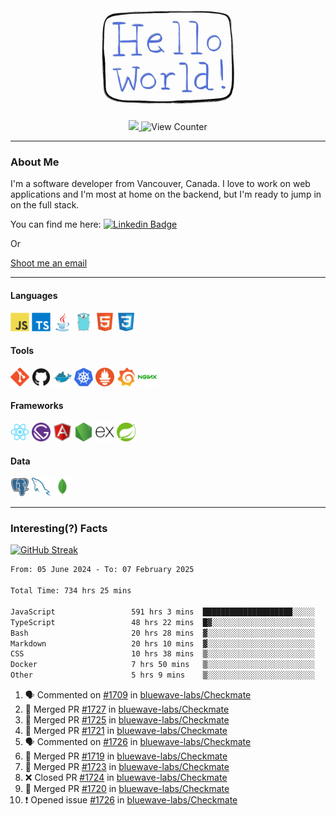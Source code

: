 <div align="center">
    <img src="./img/hello_world.webp" height="200px" width="">
    <div>
        <a href="https://www.linkedin.com/in/ajhollid">
            <img src="https://img.shields.io/badge/LinkedIn-blue"/>
        </a>
        <img src="https://komarev.com/ghpvc/?username=ajhollid&color=yellow" alt="View Counter">
    </div>
</div>

---

### About Me

I'm a software developer from Vancouver, Canada. I love to work on web applications and I'm most at home on the backend, but I'm ready to jump in on the full stack.

You can find me here: [![Linkedin Badge](https://img.shields.io/badge/-ajhollid-blue?style=flat&logo=Linkedin&logoColor=white)](https://www.linkedin.com/in/ajhollid)

Or

[Shoot me an email](mailto:ajhollid@gmail.com)

---

#### Languages

<div>
    <img src="./img/devicons/javascript-original.svg" width=30 height=30 alt="JavaScript">
    <img src="/img/devicons/typescript-original.svg" width=30 height=30 alt="TypeScript">
    <img src="./img/devicons/java-original.svg" width=30 height=30 alt="Java">
    <img src="./img/devicons/go-original.svg" width=30 height=30 alt="Golang">
    <img src="./img/devicons/html5-original.svg" width=30 height=30 alt="HTML 5">
    <img src="./img/devicons/css3-original.svg" width=30 height=30 alt="CSS 3">
</div>

#### Tools

<div>
    <img src="./img/devicons/git-original.svg" width=30 height=30 alt="Git">
    <img src="./img/devicons/github-original.svg" width=30 height=30 alt="Github">
    <img src="./img/devicons/docker-original.svg" width=30 
    height=30 alt="Docker">
    <img src="./img/devicons/kubernetes-original.svg" width=30 height=30 alt="K8">
    <img src="./img/devicons/prometheus-original.svg" width=30 height=30 alt="Prometheus">
    <img src="./img/devicons/grafana-original.svg" width=30 height=30 alt="Grafana">
    <img src="./img/devicons/nginx-original.svg" width=30 height=30 alt="Nginx">
</div>

#### Frameworks

<div>
    <img src="./img/devicons/react-original.svg" width=30 height=30 alt="React">
    <img src="./img/devicons/gatsby-original.svg" width=30 height=30 alt="Gatsby">
    <img src="./img/devicons/angularjs-original.svg" width=30 height=30 alt="AngularJS">
    <img src="./img/devicons/nodejs-original.svg" width=30 height=30 alt="NodeJS">
    <img src="./img/devicons/express-original.svg" width=30 height=30 alt="Express">
    <img src="./img/devicons/spring-original.svg" width=30 height=30 alt="Spring">
</div>

#### Data

<div>
    <img src="./img/devicons/postgresql-original.svg" width=30 height=30 alt="Postgresql">
    <img src="./img/devicons/mysql-original.svg" width=30 height=30 alt="Mysql">
    <img src="./img/devicons/mongodb-original.svg" width=30 height=30 alt="MongoDB">
</div>

---

### Interesting(?) Facts

[![GitHub Streak](http://github-readme-streak-stats.herokuapp.com?user=ajhollid)](https://git.io/streak-stats)

 <!--START_SECTION:waka-->

```txt
From: 05 June 2024 - To: 07 February 2025

Total Time: 734 hrs 25 mins

JavaScript                 591 hrs 3 mins  ████████████████████░░░░░   79.92 %
TypeScript                 48 hrs 22 mins  █▓░░░░░░░░░░░░░░░░░░░░░░░   06.54 %
Bash                       20 hrs 28 mins  ▓░░░░░░░░░░░░░░░░░░░░░░░░   02.77 %
Markdown                   20 hrs 10 mins  ▓░░░░░░░░░░░░░░░░░░░░░░░░   02.73 %
CSS                        10 hrs 38 mins  ▒░░░░░░░░░░░░░░░░░░░░░░░░   01.44 %
Docker                     7 hrs 50 mins   ▒░░░░░░░░░░░░░░░░░░░░░░░░   01.06 %
Other                      5 hrs 9 mins    ▒░░░░░░░░░░░░░░░░░░░░░░░░   00.70 %
```

<!--END_SECTION:waka-->


<!--START_SECTION:activity-->
1. 🗣 Commented on [#1709](https://github.com/bluewave-labs/Checkmate/pull/1709#issuecomment-2646370107) in [bluewave-labs/Checkmate](https://github.com/bluewave-labs/Checkmate)
2. 🎉 Merged PR [#1727](https://github.com/bluewave-labs/Checkmate/pull/1727) in [bluewave-labs/Checkmate](https://github.com/bluewave-labs/Checkmate)
3. 🎉 Merged PR [#1725](https://github.com/bluewave-labs/Checkmate/pull/1725) in [bluewave-labs/Checkmate](https://github.com/bluewave-labs/Checkmate)
4. 🎉 Merged PR [#1721](https://github.com/bluewave-labs/Checkmate/pull/1721) in [bluewave-labs/Checkmate](https://github.com/bluewave-labs/Checkmate)
5. 🗣 Commented on [#1726](https://github.com/bluewave-labs/Checkmate/issues/1726#issuecomment-2646113786) in [bluewave-labs/Checkmate](https://github.com/bluewave-labs/Checkmate)
6. 🎉 Merged PR [#1719](https://github.com/bluewave-labs/Checkmate/pull/1719) in [bluewave-labs/Checkmate](https://github.com/bluewave-labs/Checkmate)
7. 🎉 Merged PR [#1723](https://github.com/bluewave-labs/Checkmate/pull/1723) in [bluewave-labs/Checkmate](https://github.com/bluewave-labs/Checkmate)
8. ❌ Closed PR [#1724](https://github.com/bluewave-labs/Checkmate/pull/1724) in [bluewave-labs/Checkmate](https://github.com/bluewave-labs/Checkmate)
9. 🎉 Merged PR [#1720](https://github.com/bluewave-labs/Checkmate/pull/1720) in [bluewave-labs/Checkmate](https://github.com/bluewave-labs/Checkmate)
10. ❗ Opened issue [#1726](https://github.com/bluewave-labs/Checkmate/issues/1726) in [bluewave-labs/Checkmate](https://github.com/bluewave-labs/Checkmate)
<!--END_SECTION:activity-->
